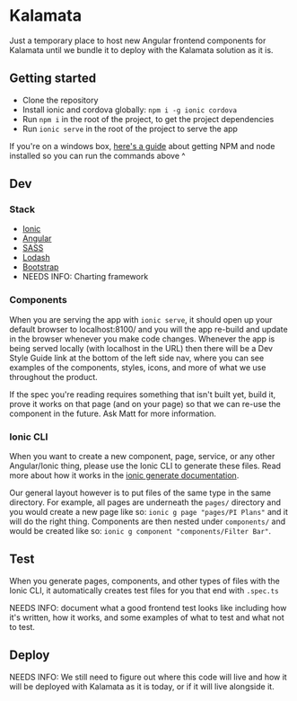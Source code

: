 # Kalamata

Just a temporary place to host new Angular frontend components for Kalamata until we bundle it to deploy with the Kalamata solution as it is.  

## Getting started  

- Clone the repository  
- Install ionic and cordova globally: `npm i -g ionic cordova`  
- Run `npm i` in the root of the project, to get the project dependencies  
- Run `ionic serve` in the root of the project to serve the app  

If you're on a windows box, [here's a guide](https://blog.teamtreehouse.com/install-node-js-npm-windows) about getting NPM and node installed so you can run the commands above ^

## Dev  

### Stack  
- [Ionic](https://ionicframework.com/docs/)
- [Angular](https://angular.io/docs)
- [SASS](https://sass-lang.com/documentation)
- [Lodash](https://lodash.com/docs)
- [Bootstrap](https://ng-bootstrap.github.io/#/components)
- NEEDS INFO: Charting framework

### Components
When you are serving the app with `ionic serve`, it should open up your default browser to localhost:8100/ and you will the app re-build and update in the browser whenever you make code changes. Whenever the app is being served locally (with localhost in the URL) then there will be a Dev Style Guide link at the bottom of the left side nav, where you can see examples of the components, styles, icons, and more of what we use throughout the product.  

If the spec you're reading requires something that isn't built yet, build it, prove it works on that page (and on your page) so that we can re-use the component in the future. Ask Matt for more information.  

### Ionic CLI
When you want to create a new component, page, service, or any other Angular/Ionic thing, please use the Ionic CLI to generate these files. Read more about how it works in the [ionic generate documentation](https://ionicframework.com/docs/cli/commands/generate).

Our general layout however is to put files of the same type in the same directory. For example, all pages are underneath the `pages/` directory and you would create a new page like so: `ionic g page "pages/PI Plans"` and it will do the right thing. Components are then nested under `components/` and would be created like so: `ionic g component "components/Filter Bar"`.

## Test  

When you generate pages, components, and other types of files with the Ionic CLI, it automatically creates test files for you that end with `.spec.ts`  

NEEDS INFO: document what a good frontend test looks like including how it's written, how it works, and some examples of what to test and what not to test.

## Deploy

NEEDS INFO: We still need to figure out where this code will live and how it will be deployed with Kalamata as it is today, or if it will live alongside it.
